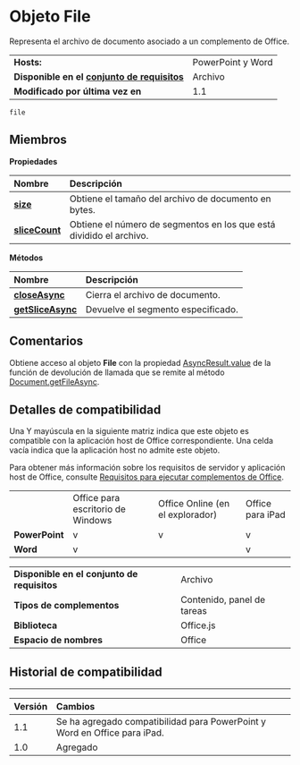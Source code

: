 
# <a name="file-object"></a>Objeto File
Representa el archivo de documento asociado a un complemento de Office.

|||
|:-----|:-----|
|**Hosts:**|PowerPoint y Word|
|**Disponible en el [conjunto de requisitos](../../docs/overview/specify-office-hosts-and-api-requirements.md)**|Archivo|
|**Modificado por última vez en**|1.1|

```
file
```


## <a name="members"></a>Miembros


**Propiedades**


|**Nombre**|**Descripción**|
|:-----|:-----|
|**[size](../../reference/shared/file.size.md)**|Obtiene el tamaño del archivo de documento en bytes.|
|**[sliceCount](../../reference/shared/file.slicecount.md)**|Obtiene el número de segmentos en los que está dividido el archivo.|

**Métodos**


|**Nombre**|**Descripción**|
|:-----|:-----|
|**[closeAsync](../../reference/shared/file.closeasync.md)**|Cierra el archivo de documento.|
|**[getSliceAsync](../../reference/shared/file.getsliceasync.md)**|Devuelve el segmento especificado.|

## <a name="remarks"></a>Comentarios

Obtiene acceso al objeto **File** con la propiedad [AsyncResult.value](../../reference/shared/asyncresult.value.md) de la función de devolución de llamada que se remite al método [Document.getFileAsync](../../reference/shared/document.getfileasync.md).


## <a name="support-details"></a>Detalles de compatibilidad


Una Y mayúscula en la siguiente matriz indica que este objeto es compatible con la aplicación host de Office correspondiente. Una celda vacía indica que la aplicación host no admite este objeto.

Para obtener más información sobre los requisitos de servidor y aplicación host de Office, consulte [Requisitos para ejecutar complementos de Office](../../docs/overview/requirements-for-running-office-add-ins.md).


|||||
|:-----|:-----|:-----|:-----|
||Office para escritorio de Windows|Office Online (en el explorador)|Office para iPad|
|**PowerPoint**|v|v|v|
|**Word**|v||v|

|||
|:-----|:-----|
|**Disponible en el conjunto de requisitos**|Archivo|
|**Tipos de complementos**|Contenido, panel de tareas|
|**Biblioteca**|Office.js|
|**Espacio de nombres**|Office|

## <a name="support-history"></a>Historial de compatibilidad



****


|**Versión**|**Cambios**|
|:-----|:-----|
|1.1|Se ha agregado compatibilidad para PowerPoint y Word en Office para iPad.|
|1.0|Agregado|
